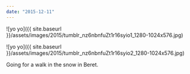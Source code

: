 ```yaml
---
date: "2015-12-11"
---
```


![yo yo]({{ site.baseurl }}/assets/images/2015/tumblr_nz6nbnfuZt1r16syio1_1280-1024x576.jpg)

![yo yo]({{ site.baseurl }}/assets/images/2015/tumblr_nz6nbnfuZt1r16syio2_1280-1024x576.jpg)

Going for a walk in the snow in Beret.
